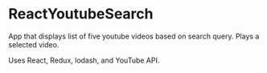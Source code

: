 # ReactYoutubeSearch

App that displays list of five youtube videos based on search query. Plays a selected video.

Uses React, Redux, lodash, and YouTube API.
